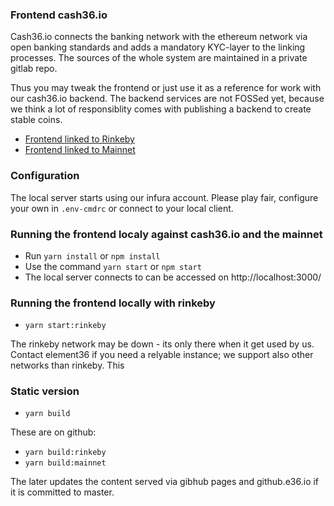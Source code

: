 ### Frontend cash36.io

Cash36.io connects the banking network with the ethereum network via open banking standards and adds a mandatory KYC-layer to the linking processes. The sources of the whole system are maintained in a private gitlab repo.

Thus you may tweak the frontend or just use it as a reference for work with our cash36.io backend. The backend services are not FOSSed yet, because we think a lot of responsiblity comes with publishing a backend to create stable coins.

* [Frontend linked to Rinkeby](https://rinkeby.e36.io/build-rinkeby/index.html)
* [Frontend linked to Mainnet](https://rinkeby.e36.io/build-mainnet/index.html)

### Configuration

The local server starts using our infura account. Please play fair, configure your own in `.env-cmdrc` or connect to your local client.   

### Running the frontend localy against cash36.io and the mainnet

* Run `yarn install` or `npm install`
* Use the command `yarn start` or `npm start`
* The local server connects to can be accessed on http://localhost:3000/


### Running the frontend locally with rinkeby

* `yarn start:rinkeby`

The rinkeby network may be down - its only there when it get used by us. Contact element36 if you need a relyable instance; we support also other networks than rinkeby. This 

### Static version
* `yarn build`

These are on github: 
* `yarn build:rinkeby`
* `yarn build:mainnet`


The later updates the content served via gibhub pages and github.e36.io if it is committed to master. 
